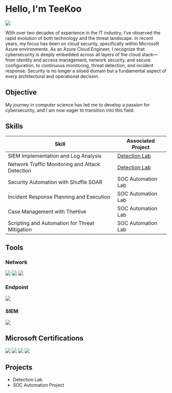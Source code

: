# Hello, I'm TeeKoo
<a href="https://www.linkedin.com/in/tero-korpi-/"><img src="https://img.shields.io/badge/-LinkedIn-0072b1?&style=for-the-badge&logo=linkedin&logoColor=white" /></a>

With over two decades of experience in the IT industry, I’ve observed the rapid evolution of both technology and the threat landscape. In recent years, my focus has been on cloud security, specifically within Microsoft Azure environments. As an Azure Cloud Engineer, I recognize that cybersecurity is deeply embedded across all layers of the cloud stack—from identity and access management, network security, and secure configuration, to continuous monitoring, threat detection, and incident response. Security is no longer a siloed domain but a fundamental aspect of every architectural and operational decision.

## Objective

My journey in computer science has led me to develop a passion for cybersecurity, and I am now eager to transition into this field.

## Skills

| Skill                                         | Associated Project         |
|-----------------------------------------------|----------------------------|
| SIEM Implementation and Log Analysis          | <a href="https://google.com">Detection Lab</a>|
| Network Traffic Monitoring and Attack Detection | <a href="https://google.com">Detection Lab</a>|
| Security Automation with Shuffle SOAR         | SOC Automation Lab|
| Incident Response Planning and Execution      | SOC Automation Lab|
| Case Management with TheHive                  | SOC Automation Lab|
| Scripting and Automation for Threat Mitigation | SOC Automation Lab|

## Tools

### Network
<div>
    <img src="https://img.shields.io/badge/-Wireshark-1679A7?&style=for-the-badge&logo=Wireshark&logoColor=white" />
    <img src="https://img.shields.io/badge/-Suricata-EF3B2D?&style=for-the-badge&logo=Suricata&logoColor=white" />
    <img src="https://img.shields.io/badge/-Zeek-777BB4?&style=for-the-badge&logo=Zeek&logoColor=white" />
</div>

### Endpoint
<div>
    <img src="https://img.shields.io/badge/-Microsoft_Defender_for_Endpoint-blue?&style=for-the-badge&logo=Microsoft&logoColor=white" />
</div>

### SIEM
<div>
    <img src="https://img.shields.io/badge/-Microsoft_Sentinel-blue?&style=for-the-badge&logo=Microsoft&logoColor=white" />
</div>

## Microsoft Certifications
<div>
<img src="https://img.shields.io/badge/-AZ--900-blue?&style=for-the-badge&logo=Microsoft&logoColor=white" />

<img src="https://img.shields.io/badge/-AZ--104-blue?&style=for-the-badge&logo=Microsoft&logoColor=white" />

<img src="https://img.shields.io/badge/-AZ--204-blue?&style=for-the-badge&logo=Microsoft&logoColor=white" />

<img src="https://img.shields.io/badge/-AZ--400-blue?&style=for-the-badge&logo=Microsoft&logoColor=white" />

</div>  
  
## Projects
- Detection Lab
- SOC Automation Project
